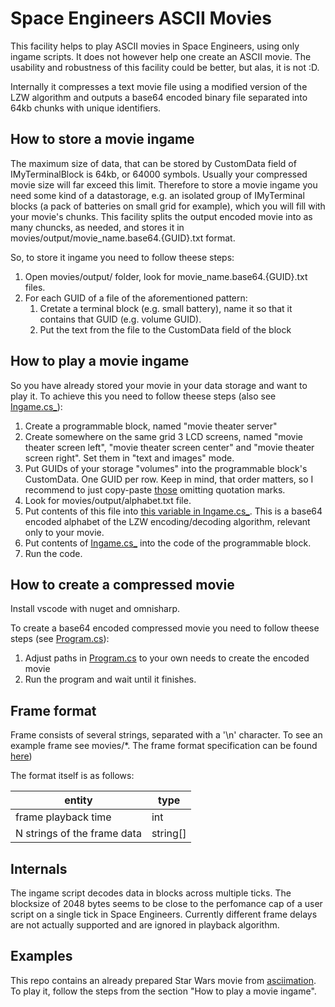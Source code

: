 # Space Engineers ASCII Movies

This facility helps to play ASCII movies in Space Engineers, using only ingame scripts. It does not however help one create an ASCII movie. The usability and robustness of this facility could be better, but alas, it is not :D.

Internally it compresses a text movie file using a modified version of the LZW algorithm and outputs a base64 encoded binary file separated into 64kb chunks with unique identifiers.

## How to store a movie ingame
The maximum size of data, that can be stored by CustomData field of IMyTerminalBlock is 64kb, or 64000 symbols. Usually your compressed movie size will far exceed this limit. Therefore to store a movie ingame you need some kind of a datastorage, e.g. an isolated group of IMyTerminal blocks (a pack of batteries on small grid for example), which you will fill with your movie's chunks. This facility splits the output encoded movie into as many chuncks, as needed, and stores it in movies/output/movie_name.base64.{GUID}.txt format.

So, to store it ingame you need to follow theese steps:
  1. Open movies/output/ folder, look for movie_name.base64.{GUID}.txt files.
  1. For each GUID of a file of the aforementioned pattern:
      1. Cretate a terminal block (e.g. small battery), name it so that it contains that GUID (e.g. volume GUID).
      1. Put the text from the file to the CustomData field of the block 

## How to play a movie ingame
So you have already stored your movie in your data storage and want to play it. To achieve this you need to follow theese steps (also see [Ingame.cs_](https://github.com/grebenyukaa/se_ascii_movies/blob/master/Ingame.cs_)):
  1. Create a programmable block, named "movie theater server"
  1. Create somewhere on the same grid 3 LCD screens, named "movie theater screen left", "movie theater screen center" and "movie theater screen right". Set them in "text and images" mode.
  1. Put GUIDs of your storage "volumes" into the programmable block's CustomData. One GUID per row. Keep in mind, that order matters, so I recommend to just copy-paste [those](https://github.com/grebenyukaa/se_ascii_movies/blob/master/src/Program.cs#L39) omitting quotation marks.
  1. Look for movies/output/alphabet.txt file.
  1. Put contents of this file into [this variable in Ingame.cs_](https://github.com/grebenyukaa/se_ascii_movies/blob/master/Ingame.cs_#L353). This is a base64 encoded alphabet of the LZW encoding/decoding algorithm, relevant only to your movie.
  1. Put contents of [Ingame.cs_](https://github.com/grebenyukaa/se_ascii_movies/blob/master/Ingame.cs_) into the code of the programmable block.
  1. Run the code.

## How to create a compressed movie
Install vscode with nuget and omnisharp.

To create a base64 encoded compressed movie you need to follow theese steps (see [Program.cs](https://github.com/grebenyukaa/se_ascii_movies/blob/master/Program.cs)):
  1. Adjust paths in [Program.cs](https://github.com/grebenyukaa/se_ascii_movies/blob/master/Program.cs) to your own needs to create the encoded movie
  1. Run the program and wait until it finishes.

## Frame format
Frame consists of several strings, separated with a '\\n' character.
To see an example frame see movies/*. The frame format specification can be found [here](http://www.asciimation.co.nz/asciimation/ascii_faq.html))

The format itself is as follows:

entity | type 
--------------------|----------------
frame playback time | int
N strings of the frame data | string[]

  
## Internals
The ingame script decodes data in blocks across multiple ticks. The blocksize of 2048 bytes seems to be close to the perfomance cap of a user script on a single tick in Space Engineers. Currently different frame delays are not actually supported and are ignored in playback algorithm.

## Examples
This repo contains an already prepared Star Wars movie from [asciimation](http://www.asciimation.co.nz/). To play it, follow the steps from the section "How to play a movie ingame".
